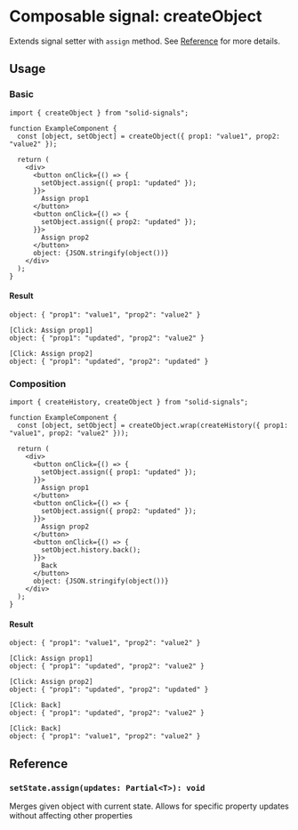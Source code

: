 # Composable signal: createObject

Extends signal setter with `assign` method. See [Reference](#reference) for more details.

## Usage

### Basic

```tsx
import { createObject } from "solid-signals";

function ExampleComponent {
  const [object, setObject] = createObject({ prop1: "value1", prop2: "value2" });

  return (
    <div>
      <button onClick={() => {
        setObject.assign({ prop1: "updated" });
      }}>
        Assign prop1
      </button>
      <button onClick={() => {
        setObject.assign({ prop2: "updated" });
      }}>
        Assign prop2
      </button>
      object: {JSON.stringify(object())}
    </div>
  );
}
```

#### Result

```
object: { "prop1": "value1", "prop2": "value2" }

[Click: Assign prop1]
object: { "prop1": "updated", "prop2": "value2" }

[Click: Assign prop2]
object: { "prop1": "updated", "prop2": "updated" }
```

### Composition

```tsx
import { createHistory, createObject } from "solid-signals";

function ExampleComponent {
  const [object, setObject] = createObject.wrap(createHistory({ prop1: "value1", prop2: "value2" }));

  return (
    <div>
      <button onClick={() => {
        setObject.assign({ prop1: "updated" });
      }}>
        Assign prop1
      </button>
      <button onClick={() => {
        setObject.assign({ prop2: "updated" });
      }}>
        Assign prop2
      </button>
      <button onClick={() => {
        setObject.history.back();
      }}>
        Back
      </button>
      object: {JSON.stringify(object())}
    </div>
  );
}
```

#### Result

```
object: { "prop1": "value1", "prop2": "value2" }

[Click: Assign prop1]
object: { "prop1": "updated", "prop2": "value2" }

[Click: Assign prop2]
object: { "prop1": "updated", "prop2": "updated" }

[Click: Back]
object: { "prop1": "updated", "prop2": "value2" }

[Click: Back]
object: { "prop1": "value1", "prop2": "value2" }
```

## Reference

### `setState.assign(updates: Partial<T>): void`

Merges given object with current state. Allows for specific property updates without affecting other properties

